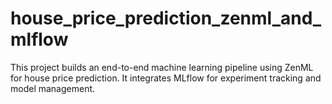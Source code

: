 # house_price_prediction_zenml_and_mlflow
This project builds an end-to-end machine learning pipeline using ZenML for house price prediction. It integrates MLflow for experiment tracking and model management.
